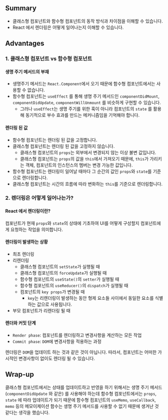 ## Summary
- 클래스형 컴포넌트와 함수형 컴포넌트의 동작 방식과 차이점을 이해할 수 있습니다.
- React 에서 렌더링은 어떻게 일어나는지 이해할 수 있습니다.

## Advantages
### 1. 클래스형 컴포넌트 vs 함수형 컴포넌트
#### 생명 주기 메서드의 부재
- 생명주기 메서드는 `React.Component`에서 오기 때문에 함수형 컴포넌트에서는 사용할 수 없습니다.
- 함수형 컴포넌트는 `useEffect` 를 통해 생명 주기 메서드인 `componentDidMount`, `componentDidUpdate`, `componentWillUnmount` 를 비슷하게 구현할 수 있습니다.
  - 그러나 `useEffect`는 생명 주기를 위한 훅이 아니라 컴포넌트의 `state` 를 활용해 동기적으로 부수 효과를 만드는 메커니즘임을 기억해야 합니다.

#### 렌더링 된 값
- 함수형 컴포넌트는 렌더링 된 값을 고정합니다.
- 클래스형 컴포넌트는 렌더링 된 값을 고정하지 않습니다.
  - 클래스형 컴포넌트의 `props`는 외부에서 변경되지 않는 이상 불변 값입니다.
  - 클래스형 컴포넌트는 `props`의 값을 `this`에서 가져오기 때문에, `this`가 가리키는 객체, 컴포넌트의 인스턴스의 멤버는 변경 가능한 값입니다.
- 함수형 컴포넌트는 렌더링이 일어날 때마다 그 순간의 값인 `props`와 `state`를 기준으로 렌더링합니다.
- 클래스형 컴포넌트는 시간의 흐름에 따라 변화하는 `this`를 기준으로 렌더링합니다.

### 2. 렌더링은 어떻게 일어나는가?
#### React 에서 렌더링이란?
컴포넌트가 현재 `props`와 `state`의 상태에 기초하여 UI를 어떻게 구성할지 컴포넌트에게 요청하는 작업을 의미합니다.

#### 렌더링이 발생하는 상황
- 최초 렌더링
- 리렌더링
  - 클래스형 컴포넌트의 `setState`가 실행될 때
  - 클래스형 컴포넌트의 `forceUpdate`가 실행될 때
  - 함수형 컴포넌트의 `useState()`의 `setter`가 실행될 때
  - 함수형 컴포넌트의 `useReducer()`의 `dispatch`가 실행될 때
  - 컴포넌트의 `key props`가 변경될 때
    - `key`는 리렌더링이 발생하는 동안 형제 요소들 사이에서 동일한 요소를 식별하는 값으로 사용됩니다.
- 부모 컴포넌트가 리렌더링 될 때

#### 렌더와 커밋 단계
- `Render phase`: 컴포넌트를 렌더링하고 변경사항을 계산하는 모든 작업
- `Commit phase`: `DOM`에 변경사항을 적용하는 과정

렌더링은 `DOM`을 업데이트 하는 것과 같은 것이 아닙니다. 따라서, 컴포넌트는 어떠한 가시적인 변경사항이 없이도 렌더링 될 수 있습니다.

## Wrap-up
클래스형 컴포넌트에서는 상태를 업데이트하고 반영을 하기 위해서는 생명 주기 메서드 (`componentDidUpdate` 와 같은) 를 사용해야 하는데 함수형 컴포넌트에서는 `props`, `state` 에 따라 업데이트가 되기 때문에 함수형 컴포넌트의 `useMemo`, `useCallback`, `memo` 등의 메모이제이션 함수는 생명 주기 메서드를 사용할 수 없기 때문에 생겨난 것 같다는 생각을 했습니다.